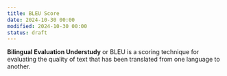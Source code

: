 ```yaml
---
title: BLEU Score
date: 2024-10-30 00:00
modified: 2024-10-30 00:00
status: draft
---
```


**Bilingual Evaluation Understudy** or BLEU is a scoring technique for evaluating the quality of text that has been translated from one language to another.
